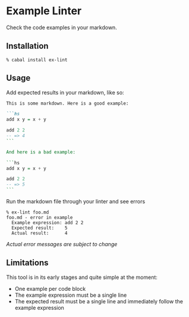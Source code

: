# Example Linter

Check the code examples in your markdown.

## Installation

```
% cabal install ex-lint
```

## Usage

Add expected results in your markdown, like so:

````md
This is some markdown. Here is a good example:

```hs
add x y = x + y

add 2 2
-- => 4
```

And here is a bad example:

```hs
add x y = x + y

add 2 2
-- => 5
```
````

Run the markdown file through your linter and see errors

```
% ex-lint foo.md
foo.md - error in example
  Example expression: add 2 2
  Expected result:    5
  Actual result:      4
````

*Actual error messages are subject to change*

## Limitations

This tool is in its early stages and quite simple at the moment:

- One example per code block
- The example expression must be a single line
- The expected result must be a single line and immediately follow the example
  expression

